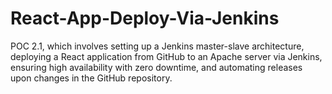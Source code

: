 # React-App-Deploy-Via-Jenkins
POC 2.1, which involves setting up a Jenkins master-slave architecture, deploying a React application from GitHub to an Apache server via Jenkins, ensuring high availability with zero downtime, and automating releases upon changes in the GitHub repository.
